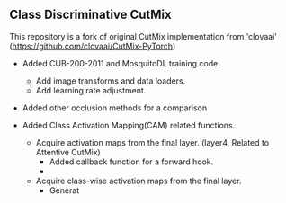## Class Discriminative CutMix

This repository is a fork of original CutMix implementation from 'clovaai' (https://github.com/clovaai/CutMix-PyTorch)

- Added CUB-200-2011 and MosquitoDL training code
    - Add image transforms and data loaders. 
    - Add learning rate adjustment.

- Added other occlusion methods for a comparison

- Added Class Activation Mapping(CAM) related functions.
    - Acquire activation maps from the final layer. (layer4, Related to Attentive CutMix)
        - Added callback function for a forward hook.
        - 
    - Acquire class-wise activation maps from the final layer.
        - Generat